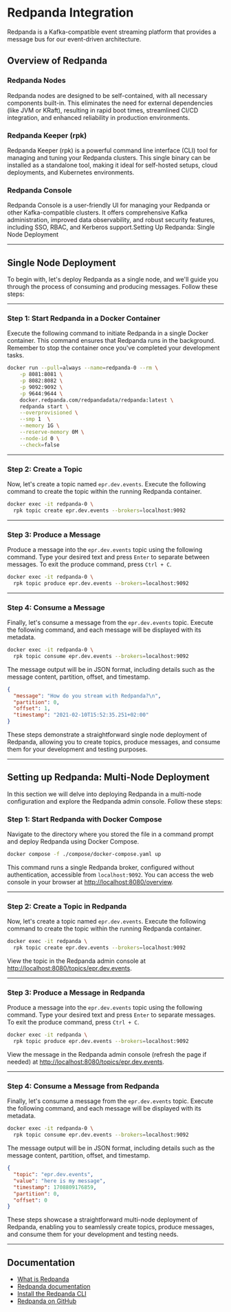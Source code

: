 # Redpanda Integration

Redpanda is a Kafka-compatible event streaming platform that provides a message
bus for our event-driven architecture.

## Overview of Redpanda

### Redpanda Nodes

Redpanda nodes are designed to be self-contained, with all necessary components
built-in. This eliminates the need for external dependencies (like JVM or
KRaft), resulting in rapid boot times, streamlined CI/CD integration, and
enhanced reliability in production environments.

### Redpanda Keeper (rpk)

Redpanda Keeper (rpk) is a powerful command line interface (CLI) tool for
managing and tuning your Redpanda clusters. This single binary can be installed
as a standalone tool, making it ideal for self-hosted setups, cloud deployments,
and Kubernetes environments.

### Redpanda Console

Redpanda Console is a user-friendly UI for managing your Redpanda or other
Kafka-compatible clusters. It offers comprehensive Kafka administration,
improved data observability, and robust security features, including SSO, RBAC,
and Kerberos support.Setting Up Redpanda: Single Node Deployment

---

## Single Node Deployment

To begin with, let's deploy Redpanda as a single node, and we'll guide you
through the process of consuming and producing messages. Follow these steps:

---

### Step 1: Start Redpanda in a Docker Container

Execute the following command to initiate Redpanda in a single Docker container.
This command ensures that Redpanda runs in the background. Remember to stop the
container once you've completed your development tasks.

```bash
docker run --pull=always --name=redpanda-0 --rm \
    -p 8081:8081 \
    -p 8082:8082 \
    -p 9092:9092 \
    -p 9644:9644 \
    docker.redpanda.com/redpandadata/redpanda:latest \
    redpanda start \
    --overprovisioned \
    --smp 1  \
    --memory 1G \
    --reserve-memory 0M \
    --node-id 0 \
    --check=false
```

---

### Step 2: Create a Topic

Now, let's create a topic named `epr.dev.events`. Execute the following command
to create the topic within the running Redpanda container.

```bash
docker exec -it redpanda-0 \
  rpk topic create epr.dev.events --brokers=localhost:9092
```

---

### Step 3: Produce a Message

Produce a message into the `epr.dev.events` topic using the following command.
Type your desired text and press `Enter` to separate between messages. To exit
the produce command, press `Ctrl + C`.

```bash
docker exec -it redpanda-0 \
  rpk topic produce epr.dev.events --brokers=localhost:9092
```

---

### Step 4: Consume a Message

Finally, let's consume a message from the `epr.dev.events` topic. Execute the
following command, and each message will be displayed with its metadata.

```bash
docker exec -it redpanda-0 \
  rpk topic consume epr.dev.events --brokers=localhost:9092
```

The message output will be in JSON format, including details such as the message
content, partition, offset, and timestamp.

```json
{
  "message": "How do you stream with Redpanda?\n",
  "partition": 0,
  "offset": 1,
  "timestamp": "2021-02-10T15:52:35.251+02:00"
}
```

These steps demonstrate a straightforward single node deployment of Redpanda,
allowing you to create topics, produce messages, and consume them for your
development and testing purposes.

---

## Setting up Redpanda: Multi-Node Deployment

In this section we will delve into deploying Redpanda in a multi-node
configuration and explore the Redpanda admin console. Follow these steps:

### Step 1: Start Redpanda with Docker Compose

Navigate to the directory where you stored the file in a command prompt and
deploy Redpanda using Docker Compose.

```bash
docker compose -f ./compose/docker-compose.yaml up
```

This command runs a single Redpanda broker, configured without authentication,
accessible from `localhost:9092`. You can access the web console in your browser
at [http://localhost:8080/overview](http://localhost:8080/overview).

---

### Step 2: Create a Topic in Redpanda

Now, let's create a topic named `epr.dev.events`. Execute the following command
to create the topic within the running Redpanda container.

```bash
docker exec -it redpanda \
  rpk topic create epr.dev.events --brokers=localhost:9092
```

View the topic in the Redpanda admin console at
[http://localhost:8080/topics/epr.dev.events](http://localhost:8080/topics/epr.dev.events).

---

### Step 3: Produce a Message in Redpanda

Produce a message into the `epr.dev.events` topic using the following command.
Type your desired text and press `Enter` to separate messages. To exit the
produce command, press `Ctrl + C`.

```bash
docker exec -it redpanda \
  rpk topic produce epr.dev.events --brokers=localhost:9092
```

View the message in the Redpanda admin console (refresh the page if needed) at
[http://localhost:8080/topics/epr.dev.events](http://localhost:8080/topics/epr.dev.events).

---

### Step 4: Consume a Message from Redpanda

Finally, let's consume a message from the `epr.dev.events` topic. Execute the
following command, and each message will be displayed with its metadata.

```bash
docker exec -it redpanda-0 \
  rpk topic consume epr.dev.events --brokers=localhost:9092
```

The message output will be in JSON format, including details such as the message
content, partition, offset, and timestamp.

```json
{
  "topic": "epr.dev.events",
  "value": "here is my message",
  "timestamp": 1708809176859,
  "partition": 0,
  "offset": 0
}
```

These steps showcase a straightforward multi-node deployment of Redpanda,
enabling you to seamlessly create topics, produce messages, and consume them for
your development and testing needs.

---

## Documentation

- [What is Redpanda](https://redpanda.com/what-is-redpanda)
- [Redpanda documentation](https://docs.redpanda.com/docs/home/)
- [Install the Redpanda CLI](https://docs.redpanda.com/docs/get-started/rpk-install/)
- [Redpanda on GitHub](https://github.com/redpanda-data/redpanda/)
